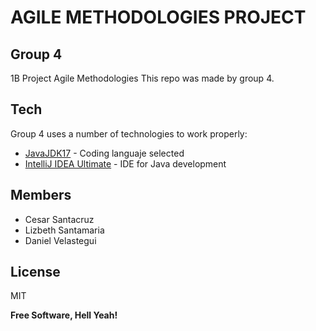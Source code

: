 # AGILE METHODOLOGIES PROJECT

## Group 4

1B Project Agile Methodologies
This repo was made by group 4.

## Tech

Group 4 uses a number of technologies to work properly:

- [JavaJDK17](https://www.oracle.com/java/technologies/javase/jdk17-archive-downloads.html) - Coding languaje selected
- [IntelliJ IDEA Ultimate](https://www.jetbrains.com/idea/download/#section=windows) - IDE for Java development

## Members

- Cesar Santacruz
- Lizbeth Santamaria
- Daniel Velastegui

## License

MIT

**Free Software, Hell Yeah!**
